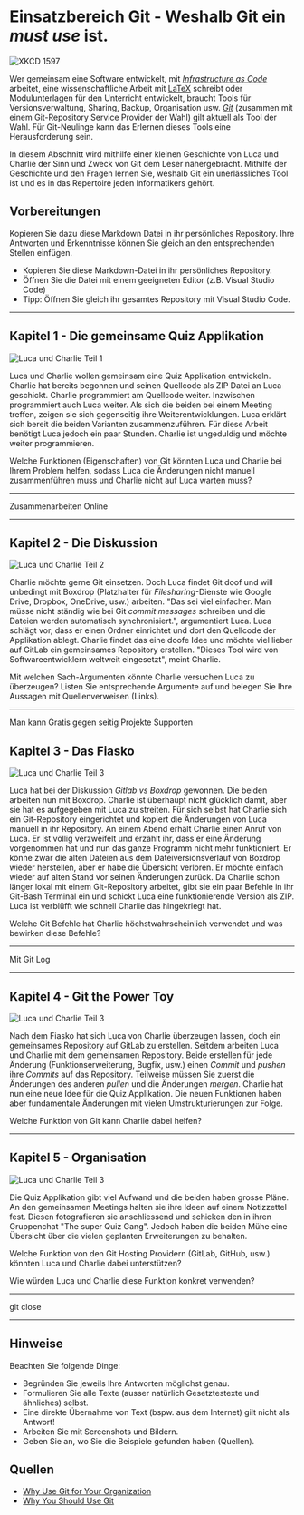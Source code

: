 # Einsatzbereich Git - Weshalb Git ein *must use* ist. 
![XKCD 1597](https://imgs.xkcd.com/comics/git.png)

Wer gemeinsam eine Software entwickelt, mit [*Infrastructure as Code*](https://en.wikipedia.org/wiki/Infrastructure_as_code) arbeitet, eine wissenschaftliche Arbeit mit [LaTeX](https://en.wikipedia.org/wiki/LaTeX) schreibt oder Modulunterlagen für den Unterricht entwickelt, braucht Tools für Versionsverwaltung, Sharing, Backup, Organisation usw. [*Git*](https://en.wikipedia.org/wiki/Git) (zusammen mit einem Git-Repository Service Provider der Wahl) gilt aktuell als Tool der Wahl. Für Git-Neulinge kann das Erlernen dieses Tools eine Herausforderung sein. 

In diesem Abschnitt wird mithilfe einer kleinen Geschichte von Luca und Charlie der Sinn und Zweck von Git dem Leser nähergebracht. Mithilfe der Geschichte und den Fragen lernen Sie, weshalb Git ein unerlässliches Tool ist und es in das Repertoire jeden Informatikers gehört. 


## Vorbereitungen
Kopieren Sie dazu diese Markdown Datei in ihr persönliches Repository. Ihre Antworten und Erkenntnisse können Sie gleich an den entsprechenden Stellen einfügen. 

 - Kopieren Sie diese Markdown-Datei in ihr persönliches Repository.
 - Öffnen Sie die Datei mit einem geeigneten Editor (z.B. Visual Studio Code)
 - Tipp: Öffnen Sie gleich ihr gesamtes Repository mit Visual Studio Code. 

---

## Kapitel 1 - Die gemeinsame Quiz Applikation
![Luca und Charlie Teil 1](images/LucaCharlieTeil1.PNG)

Luca und Charlie wollen gemeinsam eine Quiz Applikation entwickeln. Charlie hat bereits begonnen und seinen Quellcode als ZIP Datei an Luca geschickt. Charlie programmiert am Quellcode weiter. Inzwischen programmiert auch Luca weiter. Als sich die beiden bei einem Meeting treffen, zeigen sie sich gegenseitig ihre Weiterentwicklungen. Luca erklärt sich bereit die beiden Varianten zusammenzuführen. Für diese Arbeit benötigt Luca jedoch ein paar Stunden. Charlie ist ungeduldig und möchte weiter programmieren. 

Welche Funktionen (Eigenschaften) von Git könnten Luca und Charlie bei Ihrem Problem helfen, sodass Luca die Änderungen nicht manuell zusammenführen muss und Charlie nicht auf Luca warten muss?

---

Zusammenarbeiten Online

---

## Kapitel 2 - Die Diskussion
![Luca und Charlie Teil 2](images/LucaCharlieTeil2.PNG)

Charlie möchte gerne Git einsetzen. Doch Luca findet Git doof und will unbedingt mit Boxdrop (Platzhalter für *Filesharing*-Dienste wie Google Drive, Dropbox, OneDrive, usw.) arbeiten. "Das sei viel einfacher. Man müsse nicht ständig wie bei Git *commit messages* schreiben und die Dateien werden automatisch synchronisiert.", argumentiert Luca. Luca schlägt vor, dass er einen Ordner einrichtet und dort den Quellcode der Applikation ablegt. Charlie findet das eine doofe Idee und möchte viel lieber auf GitLab ein gemeinsames Repository erstellen. "Dieses Tool wird von Softwareentwicklern weltweit eingesetzt", meint Charlie.

Mit welchen Sach-Argumenten könnte Charlie versuchen Luca zu überzeugen? Listen Sie entsprechende Argumente auf und belegen Sie Ihre Aussagen mit Quellenverweisen (Links). 

---
Man kann Gratis gegen seitig Projekte Supporten



## Kapitel 3 - Das Fiasko
![Luca und Charlie Teil 3](images/LucaCharlieTeil3.PNG)

Luca hat bei der Diskussion *Gitlab vs Boxdrop* gewonnen. Die beiden arbeiten nun mit Boxdrop. Charlie ist überhaupt nicht glücklich damit, aber sie hat es aufgegeben mit Luca zu streiten. Für sich selbst hat Charlie sich ein Git-Repository eingerichtet und kopiert die Änderungen von Luca manuell in ihr Repository. An einem Abend erhält Charlie einen Anruf von Luca. Er ist völlig verzweifelt und erzählt ihr, dass er eine Änderung vorgenommen hat und nun das ganze Programm nicht mehr funktioniert. Er könne zwar die alten Dateien aus dem Dateiversionsverlauf von Boxdrop wieder herstellen, aber er habe die Übersicht verloren. Er möchte einfach wieder auf alten Stand vor seinen Änderungen zurück. Da Charlie schon länger lokal mit einem Git-Repository arbeitet, gibt sie ein paar Befehle in ihr Git-Bash Terminal ein und schickt Luca eine funktionierende Version als ZIP. Luca ist verblüfft wie schnell Charlie das hingekriegt hat. 

Welche Git Befehle hat Charlie höchstwahrscheinlich verwendet und was bewirken diese Befehle?

---

Mit Git Log

---

## Kapitel 4 - Git the Power Toy

![Luca und Charlie Teil 3](images/LucaCharlieTeil4.PNG)

Nach dem Fiasko hat sich Luca von Charlie überzeugen lassen, doch ein gemeinsames Repository auf GitLab zu erstellen. Seitdem arbeiten Luca und Charlie mit dem gemeinsamen Repository. Beide erstellen für jede Änderung (Funktionserweiterung, Bugfix, usw.) einen *Commit* und *pushen* ihre *Commits* auf das Repository. Teilweise müssen Sie zuerst die Änderungen des anderen *pullen* und die Änderungen *mergen*. Charlie hat nun eine neue Idee für die Quiz Applikation. Die neuen Funktionen haben aber fundamentale Änderungen mit vielen Umstrukturierungen zur Folge. 

Welche Funktion von Git kann Charlie dabei helfen?





---

## Kapitel 5 - Organisation

![Luca und Charlie Teil 3](images/LucaCharlieTeil5.PNG)

Die Quiz Applikation gibt viel Aufwand und die beiden haben grosse Pläne. An den gemeinsamen Meetings halten sie ihre Ideen auf einem Notizzettel fest. Diesen fotografieren sie anschliessend und schicken den in ihren Gruppenchat "The super Quiz Gang". Jedoch haben die beiden Mühe eine Übersicht über die vielen geplanten Erweiterungen zu behalten. 

Welche Funktion von den Git Hosting Providern (GitLab, GitHub, usw.) könnten Luca und Charlie dabei unterstützen?

Wie würden Luca und Charlie diese Funktion konkret verwenden?

---

git close

---

## Hinweise
Beachten Sie folgende Dinge:
 - Begründen Sie jeweils Ihre Antworten möglichst genau. 
 - Formulieren Sie alle Texte (ausser natürlich Gesetztestexte und ähnliches) selbst. 
 - Eine direkte Übernahme von Text (bspw. aus dem Internet) gilt nicht als Antwort!
 - Arbeiten Sie mit Screenshots und Bildern. 
 - Geben Sie an, wo Sie die Beispiele gefunden haben (Quellen).


## Quellen
 - [Why Use Git for Your Organization](https://www.atlassian.com/git/tutorials/why-git)
 - [Why You Should Use Git](https://www.webfx.com/blog/web-design/why-you-should-use-git/)

